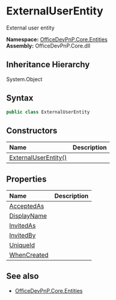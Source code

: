 # ExternalUserEntity
External user entity  

**Namespace:** [OfficeDevPnP.Core.Entities](OfficeDevPnP.Core.Entities.md)  
**Assembly:** OfficeDevPnP.Core.dll  
## Inheritance Hierarchy
System.Object  
## Syntax
```C#
public class ExternalUserEntity
```
## Constructors
|**Name**|**Description**|
|:-----|:-----|
| [ExternalUserEntity()](OfficeDevPnP.Core.Entities.ExternalUserEntity.ctor1.md) | 
## Properties
|**Name**|**Description**|
|:-----|:-----|
| [AcceptedAs](OfficeDevPnP.Core.Entities.ExternalUserEntity.AcceptedAs.md) | 
| [DisplayName](OfficeDevPnP.Core.Entities.ExternalUserEntity.DisplayName.md) | 
| [InvitedAs](OfficeDevPnP.Core.Entities.ExternalUserEntity.InvitedAs.md) | 
| [InvitedBy](OfficeDevPnP.Core.Entities.ExternalUserEntity.InvitedBy.md) | 
| [UniqueId](OfficeDevPnP.Core.Entities.ExternalUserEntity.UniqueId.md) | 
| [WhenCreated](OfficeDevPnP.Core.Entities.ExternalUserEntity.WhenCreated.md) | 
## See also
- [OfficeDevPnP.Core.Entities](OfficeDevPnP.Core.Entities.md)
